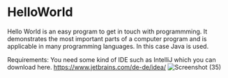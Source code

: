 # HelloWorld

Hello World is an easy program to get in touch with programmming. It demonstrates the most important parts of a computer program and is applicable in many programming languages. In this case Java is used.

Requirements:
You need some kind of IDE such as IntelliJ which you can download here.
https://www.jetbrains.com/de-de/idea/
![Screenshot (35)](https://user-images.githubusercontent.com/76117353/211301666-6a8fc6c7-fd97-4493-a896-5c2aea52dd2a.png)
